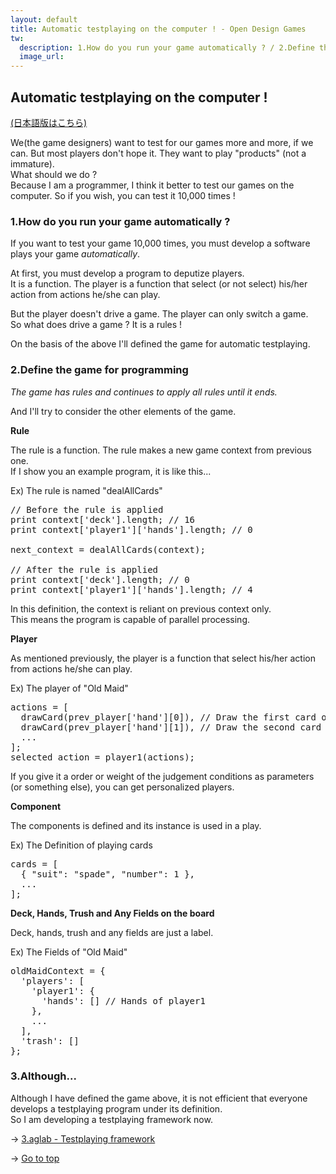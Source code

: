 ```yaml
---
layout: default
title: Automatic testplaying on the computer ! - Open Design Games
tw:
  description: 1.How do you run your game automatically ? / 2.Define the game for programming / 3.Although...
  image_url: 
---
```


## Automatic testplaying on the computer !

[(日本語版はこちら)](testplay_2_on_the_computer.html)

We(the game designers) want to test for our games more and more, if we can. But most players don't hope it. They want to play "products" (not a immature).  
What should we do ?  
Because I am a programmer, I think it better to test our games on the computer. So if you wish, you can test it 10,000 times !  

### 1.How do you run your game automatically ?

If you want to test your game 10,000 times, you must develop a software plays your game *automatically*.  

At first, you must develop a program to deputize players.  
It is a function. The player is a function that select (or not select) his/her action from actions he/she can play.  

But the player doesn't drive a game. The player can only switch a game.  
So what does drive a game ? It is a rules !  

On the basis of the above I'll defined the game for automatic testplaying.  

### 2.Define the game for programming

*The game has rules and continues to apply all rules until it ends.*

And I'll try to consider the other elements of the game.

**Rule**

The rule is a function. The rule makes a new game context from previous one.  
If I show you an example program, it is like this...  

Ex) The rule is named "dealAllCards"

<pre>
// Before the rule is applied
print context['deck'].length; // 16
print context['player1']['hands'].length; // 0

next_context = dealAllCards(context);

// After the rule is applied
print context['deck'].length; // 0
print context['player1']['hands'].length; // 4
</pre>

In this definition, the context is reliant on previous context only.  
This means the program is capable of parallel processing.  

**Player**

As mentioned previously, the player is a function that select his/her action from actions he/she can play.

Ex) The player of "Old Maid"

<pre>
actions = [
  drawCard(prev_player['hand'][0]), // Draw the first card of previous player from the left
  drawCard(prev_player['hand'][1]), // Draw the second card of previous player from the left
  ...
];
selected_action = player1(actions);
</pre>

If you give it a order or weight of the judgement conditions as parameters (or something else), you can get personalized players.

**Component**

The components is defined and its instance is used in a play.

Ex) The Definition of playing cards

<pre>
cards = [
  { "suit": "spade", "number": 1 },
  ...
];
</pre>

**Deck, Hands, Trush and Any Fields on the board**

Deck, hands, trush and any fields are just a label.

Ex) The Fields of "Old Maid"

<pre>
oldMaidContext = {
  'players': [
    'player1': {
      'hands': [] // Hands of player1
    },
    ...
  ],
  'trash': []
};
</pre>

### 3.Although...

Although I have defined the game above, it is not efficient that everyone develops a testplaying program under its definition.  
So I am developing a testplaying framework now.  

→ [3.aglab - Testplaying framework](testplay_3_framework_en.html)

→ [Go to top](board_game_design_advent_calendar_2014-12-25.html)

